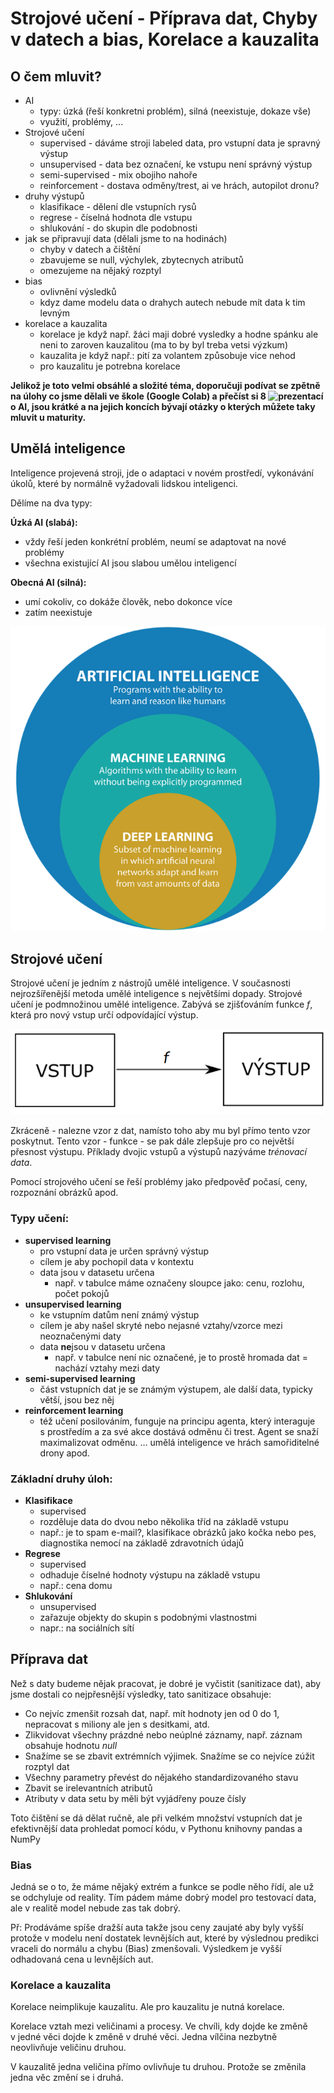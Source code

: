 # Strojové učení - Příprava dat, Chyby v datech a bias, Korelace a kauzalita

## O čem mluvit?

- AI
  - typy: úzká (řeší konkretni problém), silná (neexistuje, dokaze vše)
  - využití, problémy, ...
- Strojové učení
   - supervised - dáváme stroji labeled data, pro vstupní data je spravný výstup 
   - unsupervised - data bez označení, ke vstupu není správný výstup
   - semi-supervised - mix obojiho nahoře
   - reinforcement - dostava odměny/trest, ai ve hrách, autopilot dronu?
- druhy výstupů
   - klasifikace - dělení dle vstupních rysů
   - regrese - číselná hodnota dle vstupu
   - shlukování - do skupin dle podobnosti
- jak se připravují data (dělali jsme to na hodinách)
  - chyby v datech a čištění
  - zbavujeme se null, výchylek, zbytecnych atributů 
  - omezujeme na nějaký rozptyl
- bias
   - ovlivnění výsledků 
  - kdyz dame modelu data o drahych autech nebude mít data k tim levným 
- korelace a kauzalita
   - korelace je když např. žáci maji dobré vysledky a hodne spánku ale neni to zaroven kauzalitou (ma to by byl treba vetsi výzkum)
   - kauzalita je když např.: pití za volantem způsobuje vice nehod
   - pro kauzalitu je potrebna korelace

**Jelikož je toto velmi obsáhlé a složité téma, doporučuji podívat se zpětně na úlohy co jsme dělali ve škole (Google Colab) a přečíst si 8 ![prezentací](https://github.com/NeDDy3z/jecna-pv-maturita/tree/main/ai_presentations) o AI, jsou krátké a na jejich koncích bývají otázky o kterých můžete taky mluvit u maturity.**

## Umělá inteligence

Inteligence projevená stroji, jde o adaptaci v novém prostředí, vykonávání úkolů, které by normálně vyžadovali lidskou inteligenci.

Dělíme na dva typy:

**Úzká AI (slabá):**

- vždy řeší jeden konkrétní problém, neumí se adaptovat na nové problémy
- všechna existující AI jsou slabou umělou inteligencí

**Obecná AI (silná):**

- umí cokoliv, co dokáže člověk, nebo dokonce více
- zatím neexistuje

![AI typy](../images/17_ui.png)

## Strojové učení

Strojové učení je jedním z nástrojů umělé inteligence. V současnosti nejrozšířenější metoda umělé inteligence s největšími dopady. Strojové učení je podmnožinou umělé inteligence. Zabývá se zjišťováním funkce _f_, která pro nový vstup určí odpovídající výstup.

![vstup - f -> výstup](../images/17_strojove_uceni.png)

Zkráceně - nalezne vzor z dat, namísto toho aby mu byl přímo tento vzor poskytnut.
Tento vzor - funkce - se pak dále zlepšuje pro co největší přesnost výstupu.
Příklady dvojic vstupů a výstupů nazýváme _trénovací data_.

Pomocí strojového učení se řeší problémy jako předpověď počasí, ceny, rozpoznání obrázků apod.

### Typy učení:

- **supervised learning**
  - pro vstupní data je určen správný výstup
  - cílem je aby pochopil data v kontextu
  - data jsou v datasetu určena
    - např. v tabulce máme označeny sloupce jako: cenu, rozlohu, počet pokojů
- **unsupervised learning**
  - ke vstupním datům není známý výstup
  - cílem je aby našel skryté nebo nejasné vztahy/vzorce mezi neoznačenými daty
  - data **ne**jsou v datasetu určena
    - např. v tabulce není nic označené, je to prostě hromada dat = nachází vztahy mezi daty
- **semi-supervised learning**
  - část vstupních dat je se známým výstupem, ale další data, typicky větší, jsou bez něj
- **reinforcement learning**
  - též učení posilováním, funguje na principu agenta, který interaguje s prostředím a za své akce dostává odměnu či trest. Agent se snaží maximalizovat odměnu. … umělá inteligence ve hrách samořiditelné drony apod.

### Základní druhy úloh:

- **Klasifikace**
   - supervised
   - rozděluje data do dvou nebo několika tříd na základě vstupu
   - např.: je to spam e-mail?, klasifikace obrázků jako kočka nebo pes, diagnostika nemocí na základě zdravotních údajů
- **Regrese**
   - supervised
   - odhaduje číselné hodnoty výstupu na základě vstupu
   - např.: cena domu
- **Shlukování**
   - unsupervised
   - zařazuje objekty do skupin s podobnými vlastnostmi
   - napr.: na sociálních sítí

## Příprava dat

Než s daty budeme nějak pracovat, je dobré je vyčistit (sanitizace dat), aby jsme dostali co nejpřesnější výsledky, tato sanitizace obsahuje:

- Co nejvíc zmenšit rozsah dat, např. mít hodnoty jen od 0 do 1, nepracovat s miliony ale jen s desitkami, atd.
- Zlikvidovat všechny prázdné nebo neúplné záznamy, např. záznam obsahuje hodnotu _null_
- Snažíme se se zbavit extrémních výjimek. Snažíme se co nejvíce zúžit rozptyl dat
- Všechny parametry převést do nějakého standardizovaného stavu
- Zbavit se irelevantních atributů
- Atributy v data setu by měli být vyjádřeny pouze čísly

Toto čištění se dá dělat ručně, ale při velkém množství vstupních dat je efektivnější data prohledat pomocí kódu, v Pythonu knihovny pandas a NumPy

### Bias

Jedná se o to, že máme nějaký extrém a funkce se podle něho řídí, ale už se odchyluje od reality. Tím pádem máme dobrý model pro testovací data, ale v realitě model nebude zas tak dobrý.

Př: Prodáváme spíše dražší auta takže jsou ceny zaujaté aby byly vyšší protože v modelu není dostatek levnějších aut, které by výslednou predikci vraceli do normálu a chybu (Bias) zmenšovali. Výsledkem je vyšší odhadovaná cena u levnějších aut.

### Korelace a kauzalita

Korelace neimplikuje kauzalitu. Ale pro kauzalitu je nutná korelace.

Korelace vztah mezi veličinami a procesy. Ve chvíli, kdy dojde ke změně v jedné věci dojde k změně v druhé věci. Jedna vílčina nezbytně neovlivňuje veličinu druhou.

V kauzalitě jedna veličina přímo ovlivňuje tu druhou. Protože se změnila jedna věc změní se i druhá.
